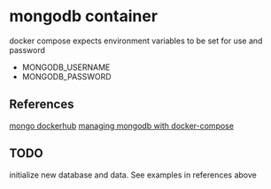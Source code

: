 # mongodb container

docker compose expects environment variables to be set for use and password

 * MONGODB_USERNAME
 * MONGODB_PASSWORD

## References
[mongo dockerhub](https://hub.docker.com/_/mongo)
[managing mongodb with docker-compose](https://medium.com/faun/managing-mongodb-on-docker-with-docker-compose-26bf8a0bbae3)

## TODO
initialize new database and data.  See examples in references above
